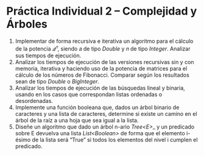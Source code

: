 
# Práctica Individual 2 – Complejidad y Árboles


1. Implementar de forma recursiva e iterativa un algoritmo para el cálculo de la potencia $𝑎^𝑛$, siendo 𝑎 de tipo _Double_ y 𝑛 de tipo _Integer_. Analizar sus tiempos de ejecución.
2. Analizar los tiempos de ejecución de las versiones recursivas sin y con memoria, iterativa y haciendo uso de la potencia de matrices para el cálculo de los números de Fibonacci. Comparar según los resultados sean de tipo _Double_ o _BigInteger_.
3. Analizar los tiempos de ejecución de las búsquedas lineal y binaria, usando en los casos que correspondan listas ordenadas o desordenadas.
4. Implemente una función booleana que, dados un árbol binario de caracteres y una lista de caracteres, determine si existe un camino en el árbol de la raíz a una hoja que sea igual a la lista.
5. Diseñe un algoritmo que dado un árbol n-ario _Tree\<E\>__ y un predicado sobre E devuelva una lista _List\<Boolean\>_ de forma que el elemento i-ésimo de la lista será “True” si todos los elementos del nivel i cumplen el predicado.